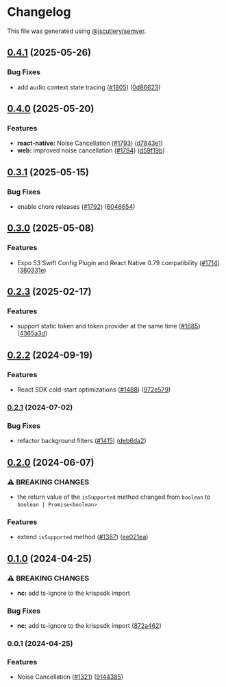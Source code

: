 # Changelog

This file was generated using [@jscutlery/semver](https://github.com/jscutlery/semver).

## [0.4.1](https://github.com/GetStream/stream-video-js/compare/@stream-io/audio-filters-web-0.4.0...@stream-io/audio-filters-web-0.4.1) (2025-05-26)

### Bug Fixes

- add audio context state tracing ([#1805](https://github.com/GetStream/stream-video-js/issues/1805)) ([0d86623](https://github.com/GetStream/stream-video-js/commit/0d8662398a2e8b5c07bf3ef5b68faf0a4003c702))

## [0.4.0](https://github.com/GetStream/stream-video-js/compare/@stream-io/audio-filters-web-0.3.1...@stream-io/audio-filters-web-0.4.0) (2025-05-20)

### Features

- **react-native:** Noise Cancellation ([#1793](https://github.com/GetStream/stream-video-js/issues/1793)) ([d7843e1](https://github.com/GetStream/stream-video-js/commit/d7843e1a23e6f6a35d1c159438d09bdfd17450a5))
- **web:** improved noise cancellation ([#1794](https://github.com/GetStream/stream-video-js/issues/1794)) ([d59f19b](https://github.com/GetStream/stream-video-js/commit/d59f19b1ba1ff83fe5f024d783b868f4e98d3380))

## [0.3.1](https://github.com/GetStream/stream-video-js/compare/@stream-io/audio-filters-web-0.3.0...@stream-io/audio-filters-web-0.3.1) (2025-05-15)

### Bug Fixes

- enable chore releases ([#1792](https://github.com/GetStream/stream-video-js/issues/1792)) ([6046654](https://github.com/GetStream/stream-video-js/commit/6046654fe19505a1c115a4fb838759d010540614))

## [0.3.0](https://github.com/GetStream/stream-video-js/compare/@stream-io/audio-filters-web-0.2.3...@stream-io/audio-filters-web-0.3.0) (2025-05-08)

### Features

- Expo 53 Swift Config Plugin and React Native 0.79 compatibility ([#1714](https://github.com/GetStream/stream-video-js/issues/1714)) ([380331e](https://github.com/GetStream/stream-video-js/commit/380331e11fd6182c3111413aa25689a669dd3c9c))

## [0.2.3](https://github.com/GetStream/stream-video-js/compare/@stream-io/audio-filters-web-0.2.2...@stream-io/audio-filters-web-0.2.3) (2025-02-17)

### Features

- support static token and token provider at the same time ([#1685](https://github.com/GetStream/stream-video-js/issues/1685)) ([4365a3d](https://github.com/GetStream/stream-video-js/commit/4365a3dd0a14c98041982bde8be21258b8cfd571))

## [0.2.2](https://github.com/GetStream/stream-video-js/compare/@stream-io/audio-filters-web-0.2.1...@stream-io/audio-filters-web-0.2.2) (2024-09-19)

### Features

- React SDK cold-start optimizations ([#1488](https://github.com/GetStream/stream-video-js/issues/1488)) ([972e579](https://github.com/GetStream/stream-video-js/commit/972e5792b5a131a212b1031ade76dcb383897a46))

### [0.2.1](https://github.com/GetStream/stream-video-js/compare/@stream-io/audio-filters-web-0.2.0...@stream-io/audio-filters-web-0.2.1) (2024-07-02)

### Bug Fixes

- refactor background filters ([#1415](https://github.com/GetStream/stream-video-js/issues/1415)) ([deb6da2](https://github.com/GetStream/stream-video-js/commit/deb6da238f541c733451e84b198434671da8dceb))

## [0.2.0](https://github.com/GetStream/stream-video-js/compare/@stream-io/audio-filters-web-0.1.0...@stream-io/audio-filters-web-0.2.0) (2024-06-07)

### ⚠ BREAKING CHANGES

- the return value of the `isSupported` method changed
  from `boolean` to `boolean | Promise<boolean>`

### Features

- extend `isSupported` method ([#1387](https://github.com/GetStream/stream-video-js/issues/1387)) ([ee021ea](https://github.com/GetStream/stream-video-js/commit/ee021eae4e3779e27edf481954198bde71978991))

## [0.1.0](https://github.com/GetStream/stream-video-js/compare/@stream-io/audio-filters-web-0.0.1...@stream-io/audio-filters-web-0.1.0) (2024-04-25)

### ⚠ BREAKING CHANGES

- **nc:** add ts-ignore to the krispsdk import

### Bug Fixes

- **nc:** add ts-ignore to the krispsdk import ([872a462](https://github.com/GetStream/stream-video-js/commit/872a46231434afabad34d799ae0eac18f9420172))

### 0.0.1 (2024-04-25)

### Features

- Noise Cancellation ([#1321](https://github.com/GetStream/stream-video-js/issues/1321)) ([9144385](https://github.com/GetStream/stream-video-js/commit/91443852986ad7453d82efb900626266d8df0e96))
